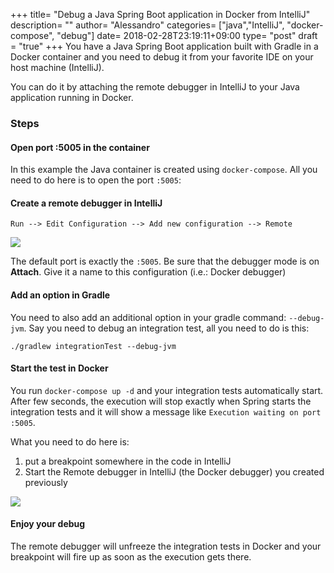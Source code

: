 +++
title= "Debug a Java Spring Boot application in Docker from IntelliJ"
description= ""
author= "Alessandro"
categories= ["java","IntelliJ", "docker-compose", "debug"]
date= 2018-02-28T23:19:11+09:00
type= "post"
draft = "true"
+++
You have a Java Spring Boot application built with Gradle in a Docker container and you need to debug it from your favorite IDE on your host machine (IntelliJ).  

You can do it by attaching the remote debugger in IntelliJ to your Java application running in Docker.

### Steps
#### Open port :5005 in the container
In this example the Java container is created using `docker-compose`. 
All you need to do here is to open the port `:5005`:

<script src="https://gist.github.com/alebaffa/f3fdf9f5cc22394f8d397f475f693115.js"></script>

#### Create a remote debugger in IntelliJ
`Run --> Edit Configuration --> Add new configuration --> Remote`

<img src="../../assets/images/remote-debugger.jpg">

The default port is exactly the `:5005`. Be sure that the debugger mode is on **Attach**. Give it a name to this configuration (i.e.: Docker debugger)

#### Add an option in Gradle
You need to also add an additional option in your gradle command: `--debug-jvm`. Say you need to debug an integration test, all you need to do is this:

`./gradlew integrationTest --debug-jvm`

#### Start the test in Docker
You run `docker-compose up -d` and your integration tests automatically start. After few seconds, the execution will stop exactly when Spring starts the integration tests and it will show a message like `Execution waiting on port :5005`.

What you need to do here is:

1. put a breakpoint somewhere in the code in IntelliJ
2. Start the Remote debugger in IntelliJ (the Docker debugger) you created previously

<img src="../../assets/images/start-remote-debugger.jpg">

#### Enjoy your debug
The remote debugger will unfreeze the integration tests in Docker and your breakpoint will fire up as soon as the execution gets there.